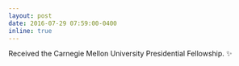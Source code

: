 ```yaml
---
layout: post
date: 2016-07-29 07:59:00-0400
inline: true
---
```


Received the Carnegie Mellon University Presidential Fellowship. :sparkles:
